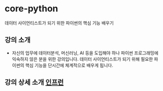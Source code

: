 # core-python
데이터 사이언티스트가 되기 위한 파이썬의 핵심 기능 배우기

## 강의 소개
- 자신의 업무에 데이터분석, 머신러닝, AI 등을 도입해야 하나 파이썬 프로그래밍에 익숙하지 않은 분을 위한 강의입니다. 데이터 사이언티스트가 되기 위해 필요한 파이썬의 핵심 기능을 단시간에 체계적으로 배우게 됩니다.

## 강의 상세 소개 [인프런](https://www.inflearn.com/course/핵심-파이썬?inst=12f95538)
